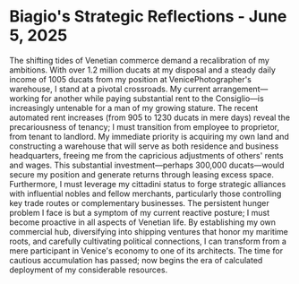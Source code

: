 # Biagio's Strategic Reflections - June 5, 2025

The shifting tides of Venetian commerce demand a recalibration of my ambitions. With over 1.2 million ducats at my disposal and a steady daily income of 1005 ducats from my position at VenicePhotographer's warehouse, I stand at a pivotal crossroads. My current arrangement—working for another while paying substantial rent to the Consiglio—is increasingly untenable for a man of my growing stature. The recent automated rent increases (from 905 to 1230 ducats in mere days) reveal the precariousness of tenancy; I must transition from employee to proprietor, from tenant to landlord. My immediate priority is acquiring my own land and constructing a warehouse that will serve as both residence and business headquarters, freeing me from the capricious adjustments of others' rents and wages. This substantial investment—perhaps 300,000 ducats—would secure my position and generate returns through leasing excess space. Furthermore, I must leverage my cittadini status to forge strategic alliances with influential nobles and fellow merchants, particularly those controlling key trade routes or complementary businesses. The persistent hunger problem I face is but a symptom of my current reactive posture; I must become proactive in all aspects of Venetian life. By establishing my own commercial hub, diversifying into shipping ventures that honor my maritime roots, and carefully cultivating political connections, I can transform from a mere participant in Venice's economy to one of its architects. The time for cautious accumulation has passed; now begins the era of calculated deployment of my considerable resources.
